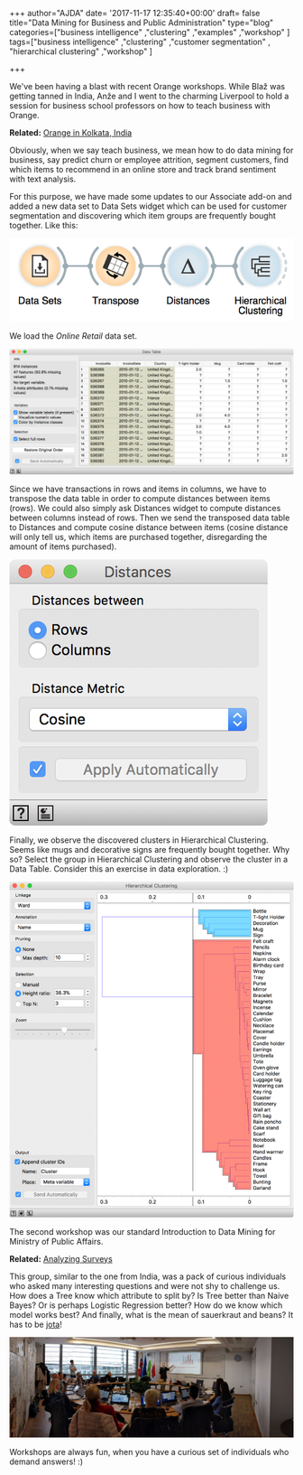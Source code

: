 +++
author="AJDA"
date= '2017-11-17 12:35:40+00:00'
draft= false
title="Data Mining for Business and Public Administration"
type="blog"
categories=["business intelligence" ,"clustering" ,"examples" ,"workshop" ]
tags=["business intelligence" ,"clustering" ,"customer segmentation" ,
"hierarchical clustering" ,"workshop" ]

+++

We've been having a blast with recent Orange workshops. While Blaž was getting tanned in India, Anže and I went to the charming Liverpool to hold a session for business school professors on how to teach business with Orange.


**Related:** [Orange in Kolkata, India](https://blog.biolab.si/2017/11/08/orange-in-kolkata-india/)


Obviously, when we say teach business, we mean how to do data mining for business, say predict churn or employee attrition, segment customers, find which items to recommend in an online store and track brand sentiment with text analysis.

For this purpose, we have made some updates to our Associate add-on and added a new data set to Data Sets widget which can be used for customer segmentation and discovering which item groups are frequently bought together. Like this:

[![](/images/2017/11/Screen-Shot-2017-11-17-at-13.06.22.png)
](https://blog.biolab.si/wp-content/uploads/2017/11/Screen-Shot-2017-11-17-at-13.06.22.png)

We load the _Online Retail_ data set.

[![](/images/2017/11/Screen-Shot-2017-11-17-at-13.07.31.png)
](https://blog.biolab.si/wp-content/uploads/2017/11/Screen-Shot-2017-11-17-at-13.07.31.png)

Since we have transactions in rows and items in columns, we have to transpose the data table in order to compute distances between items (rows). We could also simply ask Distances widget to compute distances between columns instead of rows. Then we send the transposed data table to Distances and compute cosine distance between items (cosine distance will only tell us, which items are purchased together, disregarding the amount of items purchased).

[![](/images/2017/11/Screen-Shot-2017-11-17-at-13.10.24.png)
](https://blog.biolab.si/wp-content/uploads/2017/11/Screen-Shot-2017-11-17-at-13.10.24.png)

Finally, we observe the discovered clusters in Hierarchical Clustering. Seems like mugs and decorative signs are frequently bought together. Why so? Select the group in Hierarchical Clustering and observe the cluster in a Data Table. Consider this an exercise in data exploration. :)

[![](/images/2017/11/Screen-Shot-2017-11-17-at-13.04.32.png)
](https://blog.biolab.si/wp-content/uploads/2017/11/Screen-Shot-2017-11-17-at-13.04.32.png)

The second workshop was our standard Introduction to Data Mining for Ministry of Public Affairs.


**Related:** [Analyzing Surveys](https://blog.biolab.si/2017/10/26/analyzing-surveys/)


This group, similar to the one from India, was a pack of curious individuals who asked many interesting questions and were not shy to challenge us. How does a Tree know which attribute to split by? Is Tree better than Naive Bayes? Or is perhaps Logistic Regression better? How do we know which model works best? And finally, what is the mean of sauerkraut and beans? It has to be [jota](https://en.wikipedia.org/wiki/Istrian_stew)!

[![](/images/2017/11/PANO_20171116_101558.jpg)
](https://blog.biolab.si/wp-content/uploads/2017/11/PANO_20171116_101558.jpg)

Workshops are always fun, when you have a curious set of individuals who demand answers! :)

